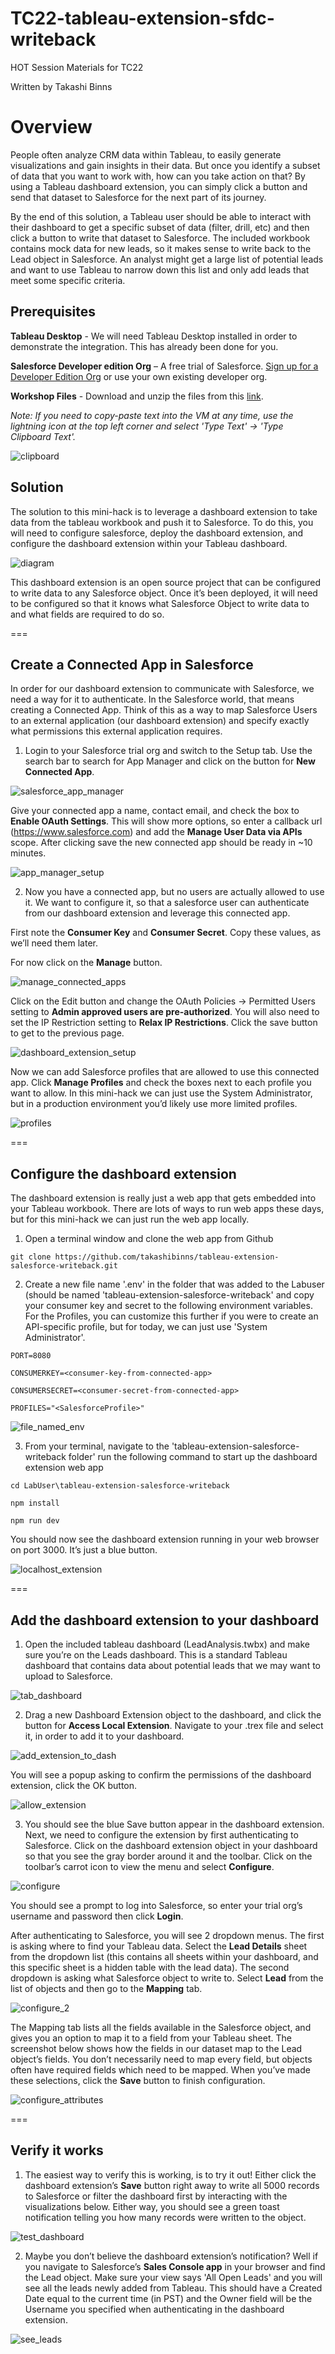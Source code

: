 # TC22-tableau-extension-sfdc-writeback
HOT Session Materials for TC22

Written by Takashi Binns


# Overview
People often analyze CRM data within Tableau, to easily generate visualizations and gain insights in their data.  But once you identify a subset of data that you want to work with, how can you take action on that?  By using a Tableau dashboard extension, you can simply click a button and send that dataset to Salesforce for the next part of its journey.

By the end of this solution, a Tableau user should be able to interact with their dashboard to get a specific subset of data (filter, drill, etc) and then click a button to write that dataset to Salesforce.  The included workbook contains mock data for new leads, so it makes sense to write back to the Lead object in Salesforce.  An analyst might get a large list of potential leads and want to use Tableau to narrow down this list and only add leads that meet some specific criteria.

## Prerequisites

**Tableau Desktop** - We will need Tableau Desktop installed in order to demonstrate the integration. This has already been done for you.

**Salesforce Developer edition Org** – A free trial of Salesforce. [Sign up for a Developer Edition Org](https://developer.salesforce.com/signup) or use your own existing developer org.

**Workshop Files** - Download and unzip the files from this [link](https://tableau.egnyte.com/dl/9KEl5FIRN0/Mini_Hack_Files.zip_).

*Note: If you need to copy-paste text into the VM at any time, use the lightning icon at the top left corner and select 'Type Text' -> 'Type Clipboard Text'.*

![clipboard](https://github.com/madelinefromtableau/TC22-tableau-extension-sfdc-writeback/blob/main/pic28.png?raw=true)

## Solution

The solution to this mini-hack is to leverage a dashboard extension to take data from the tableau workbook and push it to Salesforce. To do this, you will need to configure salesforce, deploy the dashboard extension, and configure the dashboard extension within your Tableau dashboard.

![diagram](https://github.com/madelinefromtableau/TC22-tableau-extension-sfdc-writeback/blob/main/pic1.png?raw=true)

This dashboard extension is an open source project that can be configured to write data to any Salesforce object.  Once it’s been deployed, it will need to be configured so that it knows what Salesforce Object to write data to and what fields are required to do so.

===

## Create a Connected App in Salesforce
In order for our dashboard extension to communicate with Salesforce, we need a way for it to authenticate.  In the Salesforce world, that means creating a Connected App.  Think of this as a way to map Salesforce Users to an external application (our dashboard extension) and specify exactly what permissions this external application requires.

1. Login to your Salesforce trial org and switch to the Setup tab.  Use the search bar to search for App Manager and click on the button for **New Connected App**.

![salesforce_app_manager](https://github.com/madelinefromtableau/TC22-tableau-extension-sfdc-writeback/blob/main/pic10.png?raw=true)

Give your connected app a name, contact email, and check the box to **Enable OAuth Settings**.  This will show more options, so enter a callback url (https://www.salesforce.com) and add the **Manage User Data via APIs** scope.  After clicking save the new connected app should be ready in ~10 minutes.

![app_manager_setup](https://github.com/madelinefromtableau/TC22-tableau-extension-sfdc-writeback/blob/main/pic11.png?raw=true)

2. Now you have a connected app, but no users are actually allowed to use it.  We want to configure it, so that a salesforce user can authenticate from our dashboard extension and leverage this connected app.

First note the **Consumer Key** and **Consumer Secret**.  Copy these values, as we’ll need them later.

For now click on the **Manage** button.

![manage_connected_apps](https://github.com/madelinefromtableau/TC22-tableau-extension-sfdc-writeback/blob/main/pic12.png?raw=true)

Click on the Edit button and change the OAuth Policies -> Permitted Users setting to **Admin approved users are pre-authorized**.  You will also need to set the IP Restriction setting to **Relax IP Restrictions**.  Click the save button to get to the previous page.

![dashboard_extension_setup](https://github.com/madelinefromtableau/TC22-tableau-extension-sfdc-writeback/blob/main/pic13.png?raw=true)

Now we can add Salesforce profiles that are allowed to use this connected app.  Click **Manage Profiles** and check the boxes next to each profile you want to allow.  In this mini-hack we can just use the System Administrator, but in a production environment you’d likely use more limited profiles.

![profiles](https://github.com/madelinefromtableau/TC22-tableau-extension-sfdc-writeback/blob/main/pic14.png?raw=true)

===

## Configure the dashboard extension

The dashboard extension is really just a web app that gets embedded into your Tableau workbook.  There are lots of ways to run web apps these days, but for this mini-hack we can just run the web app locally.

1. Open a terminal window and clone the web app from Github

`git clone https://github.com/takashibinns/tableau-extension-salesforce-writeback.git`

2. Create a new file name '.env' in the folder that was added to the Labuser (should be named 'tableau-extension-salesforce-writeback' and copy your consumer key and secret to the following environment variables. For the Profiles, you can customize this further if you were to create an API-specific profile, but for today, we can just use 'System Administrator'.

`PORT=8080`

`CONSUMERKEY=<consumer-key-from-connected-app>`

`CONSUMERSECRET=<consumer-secret-from-connected-app>`

`PROFILES="<SalesforceProfile>"`

![file_named_env](https://github.com/madelinefromtableau/TC22-tableau-extension-sfdc-writeback/blob/main/pic27.png?raw=true)


3. From your terminal, navigate to the 'tableau-extension-salesforce-writeback folder' run the following command to start up the dashboard extension web app

`cd LabUser\tableau-extension-salesforce-writeback`

`npm install`

`npm run dev`

You should now see the dashboard extension running in your web browser on port 3000.  It’s just a blue button.

![localhost_extension](https://github.com/madelinefromtableau/TC22-tableau-extension-sfdc-writeback/blob/main/Screen%20Shot%202022-05-06%20at%209.53.58%20AM.png?raw=true)

===

## Add the dashboard extension to your dashboard

1. Open the included tableau dashboard (LeadAnalysis.twbx) and make sure you’re on the Leads dashboard.  This is a standard Tableau dashboard that contains data about potential leads that we may want to upload to Salesforce.

![tab_dashboard](https://github.com/madelinefromtableau/TC22-tableau-extension-sfdc-writeback/blob/main/pic18.png?raw=true)

2. Drag a new Dashboard Extension object to the dashboard, and click the button for **Access Local Extension**.  Navigate to your .trex file and select it, in order to add it to your dashboard.

![add_extension_to_dash](https://github.com/madelinefromtableau/TC22-tableau-extension-sfdc-writeback/blob/main/pic19.png?raw=true)

You will see a popup asking to confirm the permissions of the dashboard extension, click the OK button.

![allow_extension](https://github.com/madelinefromtableau/TC22-tableau-extension-sfdc-writeback/blob/main/pic20.png?raw=true)
  
3. You should see the blue Save button appear in the dashboard extension.  Next, we need to configure the extension by first authenticating to Salesforce.  Click on the dashboard extension object in your dashboard so that you see the gray border around it and the toolbar.  Click on the toolbar’s carrot icon to view the menu and select **Configure**.

![configure](https://github.com/madelinefromtableau/TC22-tableau-extension-sfdc-writeback/blob/main/pic21.png?raw=true)

You should see a prompt to log into Salesforce, so enter your trial org’s username and password then click **Login**.

After authenticating to Salesforce, you will see 2 dropdown menus.  The first is asking where to find your Tableau data.  Select the **Lead Details** sheet from the dropdown list (this contains all sheets within your dashboard, and this specific sheet is a hidden table with the lead data).  The second dropdown is asking what Salesforce object to write to.  Select **Lead** from the list of objects and then go to the **Mapping** tab.

![configure_2](https://github.com/madelinefromtableau/TC22-tableau-extension-sfdc-writeback/blob/main/pic22.png?raw=true)
  
The Mapping tab lists all the fields available in the Salesforce object, and gives you an option to map it to a field from your Tableau sheet.  The screenshot below shows how the fields in our dataset map to the Lead object’s fields.  You don’t necessarily need to map every field, but objects often have required fields which need to be mapped.  When you’ve made these selections, click the **Save** button to finish configuration.

![configure_attributes](https://github.com/madelinefromtableau/TC22-tableau-extension-sfdc-writeback/blob/main/pic23.png?raw=true)

===

## Verify it works

1. The easiest way to verify this is working, is to try it out! Either click the dashboard extension’s **Save** button right away to write all 5000 records to Salesforce or filter the dashboard first by interacting with the visualizations below.  Either way, you should see a green toast notification telling you how many records were written to the object.

![test_dashboard](https://github.com/madelinefromtableau/TC22-tableau-extension-sfdc-writeback/blob/main/pic24.png?raw=true)
  

2. Maybe you don’t believe the dashboard extension’s notification? Well if you navigate to Salesforce’s **Sales Console app** in your browser and find the Lead object.  Make sure your view says 'All Open Leads' and you will see all the leads newly added from Tableau.  This should have a Created Date equal to the current time (in PST) and the Owner field will be the Username you specified when authenticating in the dashboard extension.
 
![see_leads](https://github.com/madelinefromtableau/TC22-tableau-extension-sfdc-writeback/blob/main/pic25.png?raw=true)
